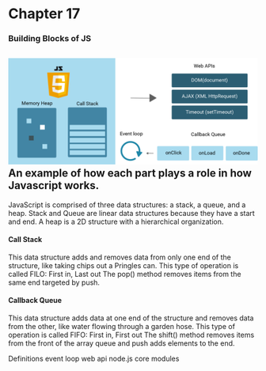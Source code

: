 # Chapter 17

### Building Blocks of JS
![](./Images/400-javascript-parts.png)</br>An example of how each part plays a role in how Javascript works.
-----------------------------------------------------------------------------
JavaScript is comprised of three data structures: a stack, a queue, and a heap.
Stack and Queue are linear data structures because they have a start and end. A heap is a 
2D structure with a hierarchical organization.
#### Call Stack
This data structure adds and removes data from only one end of the structure, like taking chips out a 
Pringles can. This type of operation is called FILO: First in, Last out
The pop() method removes items from the same end targeted by push.
#### Callback Queue
This data structure adds data at one end of the structure and removes data from the other, like water
flowing through a garden hose. This type of operation is called FIFO: First in, First out
The shift() method removes items from the front of the array queue and push adds elements to the end.

Definitions
event loop
web api
node.js core modules



